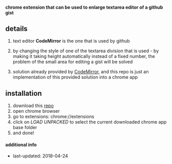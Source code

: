#### chrome extension that can be used to enlarge textarea editor of a github gist

## details

1. text editor **CodeMirror** is the one that is used by github
2. by changing the style of one of the textarea division that is used - by making it taking height automatically instead of a fixed number, the problem of the small area for editing a gist will be solved

3. solution already provided by [CodeMirror](https://codemirror.net/demo/resize.html), and this repo is just an implementation of this provided solution into a chrome app


## installation

1. download this [repo](https://github.com/haythamdouaihy/github-editor-textarea-enlarger-chrome-ext.git)
2. open chrome browser
3. go to extensions: chrome://extensions
4. click on *LOAD UNPACKED* to select the current downloaded chrome app base folder
5. and done!

#### additional info
* last-updated: 2018-04-24


